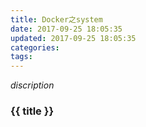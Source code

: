 ```yaml
---
title: Docker之system
date: 2017-09-25 18:05:35
updated: 2017-09-25 18:05:35
categories:
tags:
---
```


*discription*

### {{ title }}
